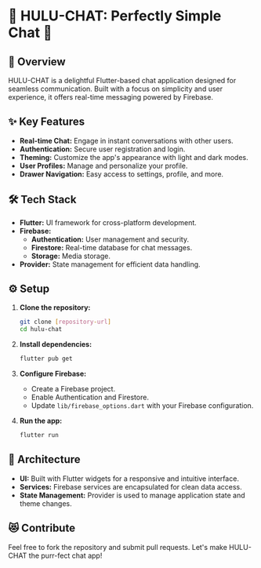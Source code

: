 # 🐾 HULU-CHAT: Perfectly Simple Chat 🐾

## 🚀 Overview

HULU-CHAT is a delightful Flutter-based chat application designed for seamless communication. Built with a focus on simplicity and user experience, it offers real-time messaging powered by Firebase.

## ✨ Key Features

*   **Real-time Chat:** Engage in instant conversations with other users.
*   **Authentication:** Secure user registration and login.
*   **Theming:** Customize the app's appearance with light and dark modes.
*   **User Profiles:** Manage and personalize your profile.
*   **Drawer Navigation:** Easy access to settings, profile, and more.

## 🛠️ Tech Stack

*   **Flutter:** UI framework for cross-platform development.
*   **Firebase:**
    *   **Authentication:** User management and security.
    *   **Firestore:** Real-time database for chat messages.
    *   **Storage:** Media storage.
*   **Provider:** State management for efficient data handling.

## ⚙️ Setup

1.  **Clone the repository:**

    ```bash
    git clone [repository-url]
    cd hulu-chat
    ```

2.  **Install dependencies:**

    ```bash
    flutter pub get
    ```

3.  **Configure Firebase:**

    *   Create a Firebase project.
    *   Enable Authentication and Firestore.
    *   Update `lib/firebase_options.dart` with your Firebase configuration.

4.  **Run the app:**

    ```bash
    flutter run
    ```

## 🎨 Architecture

*   **UI:** Built with Flutter widgets for a responsive and intuitive interface.
*   **Services:** Firebase services are encapsulated for clean data access.
*   **State Management:** Provider is used to manage application state and theme changes.


## 😻 Contribute

Feel free to fork the repository and submit pull requests. Let's make HULU-CHAT the purr-fect chat app!